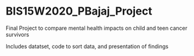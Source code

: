 # BIS15W2020_PBajaj_Project
Final Project to compare mental health impacts on child and teen cancer survivors

Includes datatset, code to sort data, and presentation of findings
